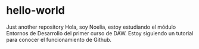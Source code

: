# hello-world
Just another repository
Hola, soy Noelia, estoy estudiando el módulo Entornos de Desarrollo del primer curso de DAW.
Estoy siguiendo un tutorial para conocer el funcionamiento de Github.

